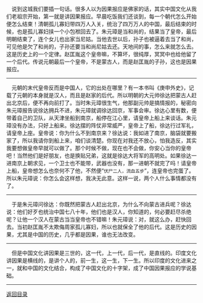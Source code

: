 &emsp;说到这城我们要插一句话。很多人以为因果报应是佛家的话，其实中国文化从我们老祖宗开始，第一就是讲因果报应。早晨吃饭我们还谈到，每一个朝代怎么开始便怎么结束！清朝孤儿寡妇带四万人入关，统治了四万万人的中国，最后结束的时候，也是孤儿寡妇挟一个小包袱回去了。朱元璋是当和尚的，结果当了皇帝，最后明朝结束了，连个女儿也出家当尼姑。当他去世以后，孙子也被逼着去当了和尚，可见他是欠了和尚的，子孙还要当和尚尼姑去还。天地间的事，怎么来就怎么去。这是历史上的一个定律。赵匡胤这个皇帝嘛，不算坏，很纯厚，冥冥中也给他留了一个后代。传说元朝最后一个皇帝，不是蒙古人，而是赵匡胤的子孙，这也是因果报应。
___
&emsp;元朝的末代皇帝反而是中国人，它的出处在哪里？有一本书叫《庚申外史》，记载了元朝的本身就是汉人，而且是赵家的后代。所以明朝的大元帅徐达把蒙古人赶出北京后，便不再向前打了。当时朱元璋很生气，他那副元帅是搞情报的，秘密向朱元璋报告说徐达拥兵不进，朱元璋就调徐达回京，军事会审。徐达心里有数，便带着自己的卫队，从天津坐船到南京，船停在江心里，请皇帝上船上来谈话。朱元璋没有办法，只好上船来。徐达摆的阵仗非常威严，皇帝上了船，徐达行过军礼，请皇帝上座。皇帝说：你为什么不到南京来？徐达说：我如进了南京，脑袋就要搬家了，所以我请你到船上来，咱们谈清楚。你现在对我还不放心，怕我造反，其实我要想做皇帝早就可以做了。那个时候不做，现在也不会做，你安心当你的皇帝吧！当然他们是好朋友，也是换贴兄弟，这就是徐达大将军的高明处。如果徐达一进南京上朝求见，一个卫士也不能带，武器也没有，那一进朝不就完了吗！请皇帝上船，皇帝想怎么也奈何不了他，不然便“``伏尸二人，流血五步``”，连皇帝也完蛋了。所以朱元璋说：你怎么会这样想，我决无此意。这样一说，两个人什么事情都没有了。
___
&emsp;于是朱元璋问徐达：你既然把蒙古人赶出北京，为什么不向蒙古进兵呢？徐达说：他们好歹也统治中国七八十年，他们也是汉人，你知道的，何必要赶尽杀绝呢？让他一个汉人在蒙古当当皇帝也不错嘛！朱元璋说：对，就这么办，赶快回去。当初赵匡胤不太欺侮周家孤儿寡妇，所以也就保全了他的后代。这是历史的因果，尤其是中国的历史，几乎都是因果，谁也无法改变。
___
&emsp;但是中国文化讲因果是三世的，这一代，上一代，后一代，是直线的。印度文化讲因果是横线的，是讲个人的，前一生，这一生，下一生。所以印度的文化进来之一，就和中国的文化结合，构成了中国文化的十字架，成了中国因果报应的学说基础。
___
[返回目录](../../../master/README.md#目录)